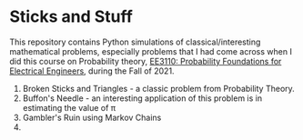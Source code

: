 # Sticks and Stuff

This repository contains Python simulations of classical/interesting mathematical problems, especially problems that I had come across when I did this course on Probability theory, [EE3110: Probability Foundations for Electrical Engineers](https://courses.iitm.ac.in/course/view.php?id=498), during the Fall of 2021. 

1. Broken Sticks and Triangles - a classic problem from Probability Theory.
2. Buffon's Needle - an interesting application of this problem is in estimating the value of π 
3. Gambler's Ruin using Markov Chains
4. 
